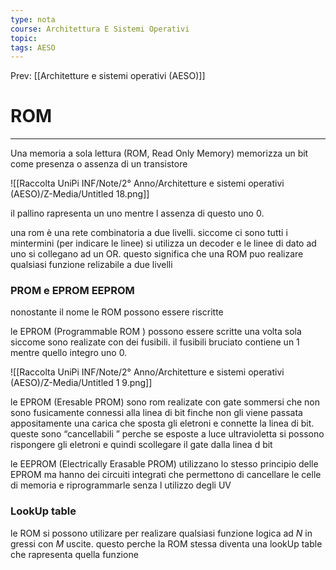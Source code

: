 ```yaml
---
type: nota
course: Architettura E Sistemi Operativi
topic: 
tags: AESO
---
```


Prev: [[Architetture e sistemi operativi (AESO)]]

# ROM
---
Una memoria a sola lettura (ROM, Read Only Memory) memorizza un bit come presenza o assenza di un transistore

![[Raccolta UniPi INF/Note/2° Anno/Architetture e sistemi operativi (AESO)/Z-Media/Untitled 18.png]]

il pallino rapresenta un uno mentre l assenza di questo uno 0.

una rom è una rete combinatoria a due livelli. siccome ci sono tutti i mintermini (per indicare le linee) si utilizza un decoder e le linee di dato ad uno si collegano ad un OR. questo significa che una ROM puo realizare qualsiasi funzione relizabile a due livelli


### PROM e EPROM EEPROM

nonostante il nome le ROM possono essere riscritte

le  EPROM (Programmable ROM ) possono essere scritte una volta sola siccome sono realizate con dei fusibili. il fusibili bruciato contiene un 1 mentre quello integro uno 0.

![[Raccolta UniPi INF/Note/2° Anno/Architetture e sistemi operativi (AESO)/Z-Media/Untitled 1 9.png]]

le EPROM (Eresable PROM) sono  rom realizate con gate sommersi che non sono fusicamente connessi alla linea di bit finche non gli viene passata appositamente una carica che sposta gli eletroni e connette la linea di bit. queste sono “cancellabili ” perche se esposte a luce ultravioletta si possono rispongere gli eletroni e quindi scollegare il gate dalla linea d bit

le EEPROM (Electrically Erasable PROM) utilizzano lo stesso principio delle EPROM ma hanno dei circuiti integrati che permettono di cancellare le celle di memoria e riprogrammarle senza l utilizzo degli UV

### LookUp table
le ROM si possono utilizare per realizare qualsiasi funzione logica ad $N$ in gressi con $M$ uscite. questo perche la ROM stessa diventa una lookUp table che rapresenta quella funzione

